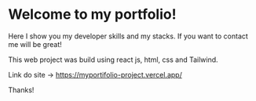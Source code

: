 # Welcome to my portfolio! 

Here I show you my developer skills and my stacks. 
If you want to contact me will be great! 

This web project was build using react js, html, css and Tailwind. 

Link do site -> https://myportifolio-project.vercel.app/

Thanks! 
